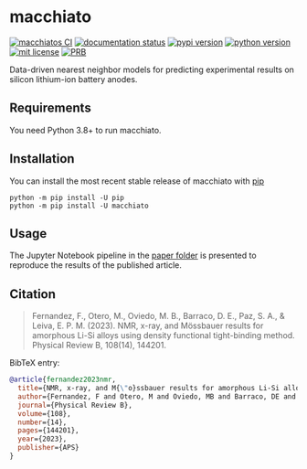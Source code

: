 # macchiato

[![macchiatos CI](https://github.com/fernandezfran/macchiato/actions/workflows/CI.yml/badge.svg)](https://github.com/fernandezfran/macchiato/actions/workflows/CI.yml)
[![documentation status](https://readthedocs.org/projects/macchiato/badge/?version=latest)](https://macchiato.readthedocs.io/en/latest/?badge=latest)
[![pypi version](https://img.shields.io/pypi/v/macchiato)](https://pypi.org/project/macchiato/)
[![python version](https://img.shields.io/badge/python-3.8%2B-4584b6)](https://www.python.org/)
[![mit license](https://img.shields.io/badge/License-MIT-ffde57)](https://github.com/fernandezfran/macchiato/blob/main/LICENSE)
[![PRB](https://img.shields.io/badge/PhysRevB-108.144201-b31033)](https://doi.org/10.1103/PhysRevB.108.144201)

Data-driven nearest neighbor models for predicting experimental results on 
silicon lithium-ion battery anodes.

## Requirements

You need Python 3.8+ to run macchiato.


## Installation

You can install the most recent stable release of macchiato with 
[pip](https://pip.pypa.io/en/latest/)

```
python -m pip install -U pip
python -m pip install -U macchiato
```


## Usage

The Jupyter Notebook pipeline in the 
[paper folder](https://github.com/fernandezfran/macchiato/tree/main/paper) 
is presented to reproduce the results of the published article.


## Citation

> Fernandez, F., Otero, M., Oviedo, M. B., Barraco, D. E., Paz, S. A., & Leiva, 
> E. P. M. (2023). NMR, x-ray, and Mössbauer results for amorphous Li-Si alloys 
> using density functional tight-binding method. Physical Review B, 108(14), 144201. 

BibTeX entry:

```bibtex
@article{fernandez2023nmr,
  title={NMR, x-ray, and M{\"o}ssbauer results for amorphous Li-Si alloys using density functional tight-binding method},
  author={Fernandez, F and Otero, M and Oviedo, MB and Barraco, DE and Paz, SA and Leiva, EPM},
  journal={Physical Review B},
  volume={108},
  number={14},
  pages={144201},
  year={2023},
  publisher={APS}
}
```
